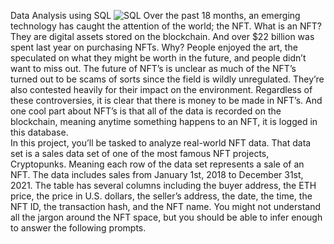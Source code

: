 Data Analysis using SQL
![SQL](https://github.com/AravindanAS/Data-Analysis/assets/136828832/25cd2570-641a-4840-a58b-7862a5b60c4e)
Over the past 18 months, an emerging technology has caught the attention of the world; the NFT. What is an NFT? They are digital assets stored on the blockchain. And over $22 billion was spent last year on purchasing NFTs. Why? People enjoyed the art, the speculated on what they might be worth in the future, and people didn’t want to miss out. 
The future of NFT’s is unclear as much of the NFT’s turned out to be scams of sorts since the field is wildly unregulated. They’re also contested heavily for their impact on the environment.
Regardless of these controversies, it is clear that there is money to be made in NFT’s. And one cool part about NFT’s is that all of the data is recorded on the blockchain, meaning anytime something happens to an NFT, it is logged in this database.  
In this project, you’ll be tasked to analyze real-world NFT data. 
That data set is a sales data set of one of the most famous NFT projects, Cryptopunks. Meaning each row of the data set represents a sale of an NFT. 
The data includes sales from January 1st, 2018 to December 31st, 2021. 
The table has several columns including the buyer address, the ETH price, the price in U.S. dollars, the seller’s address, the date, the time, the NFT ID, the transaction hash, and the NFT name.
You might not understand all the jargon around the NFT space, but you should be able to infer enough to answer the following prompts.
